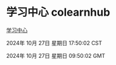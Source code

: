 # 学习中心 colearnhub
[学习中心](http://219.139.197.74:56308/colearnhub/)

2024年 10月 27日 星期日 17:50:02 CST

2024年 10月 27日 星期日 09:50:02 GMT
